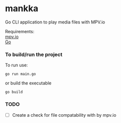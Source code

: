 # mankka
Go CLI application to play media files with MPV.io

Requirements: <br>
[mpv.io](https://mpv.io/) <br>
[Go](https://go.dev/dl/)

### To build/run the project
To run use:
``` 
go run main.go
```
or build the executable

```
go build
``` 


### TODO
- [ ] Create a check for file compatability with by mpv.io
